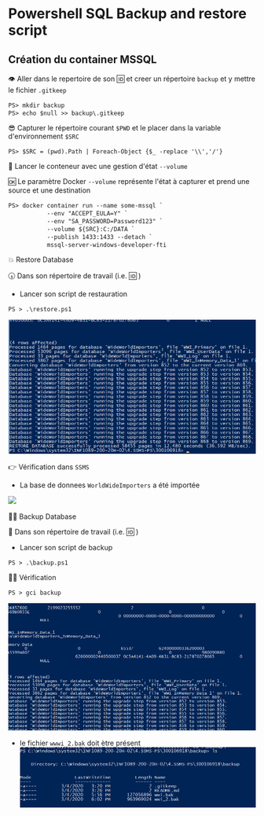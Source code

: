 
# Powershell SQL Backup and restore script 


##  Création du container MSSQL

👁 Aller dans le repertoire de son :id: et creer un répertoire `backup` et y mettre le fichier `.gitkeep`

```
PS> mkdir backup
PS> echo $null >> backup\.gitkeep
```

😎 Capturer le répertoire courant `$PWD` et le placer dans la variable d'environnement `$SRC`

```
PS> $SRC = (pwd).Path | Foreach-Object {$_ -replace '\\','/'}
```

🚓 Lancer le conteneur avec une gestion d'état `--volume`

🆗 Le paramètre Docker `--volume` représente l'état à capturer et prend une source et une destination

```
PS> docker container run --name some-mssql `
           --env "ACCEPT_EULA=Y" `
           --env "SA_PASSWORD=Password123" `
           --volume ${SRC}:C:/DATA `
           --publish 1433:1433 --detach `
           mssql-server-windows-developer-fti
```

💥 Restore Database

🕠 Dans son répertoire de travail (i.e. :id: )

* Lancer son script de restauration

```
PS > .\restore.ps1
``` 
![](images/RESTO.png)

👉 Vérification dans `SSMS` 

* La base de donnees `WorldWideImporters` a été importée

<img src="sql.JPG" width="204" heidth="477"></img>

🤷‍♀️ Backup Database

:pushpin: Dans son répertoire de travail (i.e. :id: )

* Lancer son script de backup

```
PS > .\backup.ps1
```

🤦‍♂️ Vérification

```
PS > gci backup
```

![](images/respor.png)

* le fichier `wwwi_2.bak` doit ètre présent 
![](images/baki2.png)
